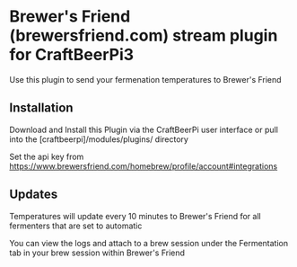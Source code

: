 # Brewer's Friend (brewersfriend.com) stream plugin for CraftBeerPi3

Use this plugin to send your fermenation temperatures to Brewer's Friend

## Installation

Download and Install this Plugin via the CraftBeerPi user interface
or pull into the [craftbeerpi]/modules/plugins/ directory

Set the api key from https://www.brewersfriend.com/homebrew/profile/account#integrations

## Updates

Temperatures will update every 10 minutes to Brewer's Friend for all fermenters that are set to automatic

You can view the logs and attach to a brew session under the Fermentation tab in your brew session within Brewer's Friend
